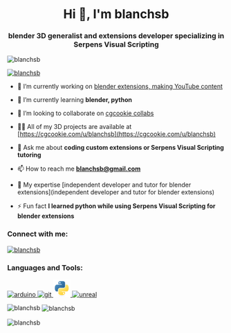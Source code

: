 <h1 align="center">Hi 👋, I'm blanchsb</h1>
<h3 align="center">blender 3D generalist and extensions developer specializing in Serpens Visual Scripting</h3>

<p align="left"> <img src="https://komarev.com/ghpvc/?username=blanchsb&label=Profile%20views&color=0e75b6&style=flat" alt="blanchsb" /> </p>

<p align="left"> <a href="https://github.com/ryo-ma/github-profile-trophy"><img src="https://github-profile-trophy.vercel.app/?username=blanchsb" alt="blanchsb" /></a> </p>

- 🔭 I’m currently working on [blender extensions, making YouTube content](https://www.youtube.com/blanchsb)

- 🌱 I’m currently learning **blender, python**

- 👯 I’m looking to collaborate on [cgcookie collabs](https://cgcookie.com/p/collabs)

- 👨‍💻 All of my 3D projects are available at [https://cgcookie.com/u/blanchsb](https://cgcookie.com/u/blanchsb)

- 💬 Ask me about **coding custom extensions or Serpens Visual Scripting tutoring**

- 📫 How to reach me **blanchsb@gmail.com**

- 📄 My expertise [independent developer and tutor for blender extensions](independent developer and tutor for blender extensions)

- ⚡ Fun fact **I learned python while using Serpens Visual Scripting for blender extensions**

<h3 align="left">Connect with me:</h3>
<p align="left">
<a href="https://www.youtube.com/c/blanchsb" target="blank"><img align="center" src="https://raw.githubusercontent.com/rahuldkjain/github-profile-readme-generator/master/src/images/icons/Social/youtube.svg" alt="blanchsb" height="30" width="40" /></a>
</p>

<h3 align="left">Languages and Tools:</h3>
<p align="left"> <a href="https://www.arduino.cc/" target="_blank" rel="noreferrer"> <img src="https://cdn.worldvectorlogo.com/logos/arduino-1.svg" alt="arduino" width="40" height="40"/> </a> <a href="https://git-scm.com/" target="_blank" rel="noreferrer"> <img src="https://www.vectorlogo.zone/logos/git-scm/git-scm-icon.svg" alt="git" width="40" height="40"/> </a> <a href="https://www.python.org" target="_blank" rel="noreferrer"> <img src="https://raw.githubusercontent.com/devicons/devicon/master/icons/python/python-original.svg" alt="python" width="40" height="40"/> </a> <a href="https://unrealengine.com/" target="_blank" rel="noreferrer"> <img src="https://raw.githubusercontent.com/kenangundogan/fontisto/036b7eca71aab1bef8e6a0518f7329f13ed62f6b/icons/svg/brand/unreal-engine.svg" alt="unreal" width="40" height="40"/> </a> </p>

<p><img align="left" src="https://github-readme-stats.vercel.app/api/top-langs?username=blanchsb&show_icons=true&locale=en&layout=compact" alt="blanchsb" /></p>

<p>&nbsp;<img align="center" src="https://github-readme-stats.vercel.app/api?username=blanchsb&show_icons=true&locale=en" alt="blanchsb" /></p>

<p><img align="center" src="https://github-readme-streak-stats.herokuapp.com/?user=blanchsb&" alt="blanchsb" /></p>

